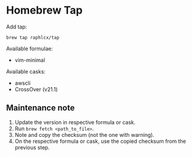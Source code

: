 # Homebrew Tap

Add tap:

```
brew tap raphlcx/tap
```

Available formulae:

- vim-minimal

Available casks:

- awscli
- CrossOver (v21.1)

## Maintenance note

1. Update the version in respective formula or cask.
1. Run `brew fetch <path_to_file>`.
1. Note and copy the checksum (not the one with warning).
1. On the respective formula or cask, use the copied checksum from the previous step.
